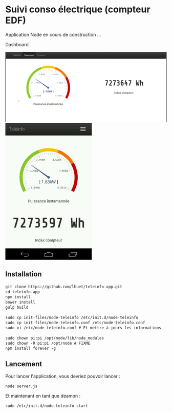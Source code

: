 Suivi conso électrique (compteur EDF)
=====================================

Application Node en cours de construction ...

Dashboard

![alt tag](./doc/dashboard_desktop.png?raw=true)
![alt tag](./doc/dashboard_mobile.jpeg?raw=true)

Installation
------------

	git clone https://github.com/lhuet/teleinfo-app.git
	cd teleinfo-app
	npm install
	bower install
	gulp build

	sudo cp init-files/node-teleinfo /etc/init.d/node-teleinfo
	sudo cp init-files/node-teleinfo.conf /etc/node-teleinfo.conf
	sudo vi /etc/node-teleinfo.conf # Et mettre à jours les informations
	
	sudo chown pi:pi /opt/node/lib/node_modules
	sudo chown -R pi:pi /opt/node # FIXME
	npm install forever -g

Lancement
---------

Pour lancer l'application, vous devriez pouvoir lancer :

	node server.js

Et maintenant en tant que deamon :

	sudo /etc/init.d/node-teleinfo start
